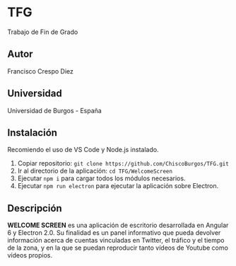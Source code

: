 # TFG
Trabajo de Fin de Grado
## Autor
Francisco Crespo Diez
## Universidad
Universidad de Burgos - España
## Instalación
Recomiendo el uso de VS Code y Node.js instalado.
1. Copiar repositorio: ```git clone https://github.com/ChiscoBurgos/TFG.git```
2. Ir al directorio de la aplicación: ```cd TFG/WelcomeScreen```
3. Ejecutar ```npm i``` para cargar todos los módulos necesarios.
4. Ejecutar ```npm run electron``` para ejecutar la aplicación sobre Electron.
## Descripción
**WELCOME SCREEN** es una aplicación de escritorio desarrollada en Angular 6 y Electron 2.0. Su finalidad es un panel informativo que pueda devolver información acerca de cuentas vinculadas en Twitter, el tráfico y el tiempo de la zona, y en la que se puedan reproducir tanto vídeos de Youtube como vídeos propios.

